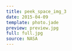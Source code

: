 ```yaml
---
title: peek_space_img_3
date: 2015-04-09
template: photo.jade
preview: preview.jpg
full: full.jpg
source: NASA
---
```

